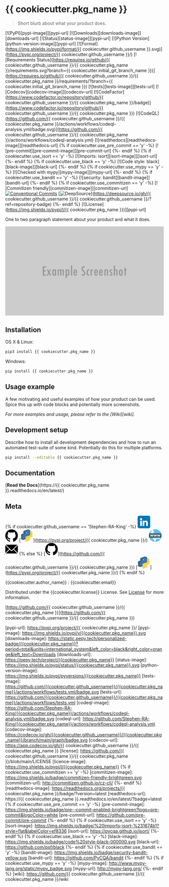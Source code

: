# {{ cookiecutter.pkg_name }}

> Short blurb about what your product does.

[![PyPI][pypi-image]][pypi-url]
[![Downloads][downloads-image]][downloads-url]
[![Status][status-image]][pypi-url]
[![Python Version][python-version-image]][pypi-url]
[![Format](https://img.shields.io/pypi/format/{{ cookiecutter.github_username }}.svg)](https://pypi.org/project/{{ cookiecutter.github_username }}/)
[![Requirements Status](https://requires.io/github/{{ cookiecutter.github_username }}/{{ cookiecutter.pkg_name }}/requirements.svg?branch={{ cookiecutter.initial_git_branch_name }})](https://requires.io/github/{{ cookiecutter.github_username }}/{{ cookiecutter.pkg_name }}/requirements/?branch={{ cookiecutter.initial_git_branch_name }})
[![tests][tests-image]][tests-url]
[![Codecov][codecov-image]][codecov-url]
[![CodeFactor](https://www.codefactor.io/repository/github/{{ cookiecutter.github_username }}/{{ cookiecutter.pkg_name }}/badge)](https://www.codefactor.io/repository/github/{{ cookiecutter.github_username }}/{{ cookiecutter.pkg_name }})
[![CodeQL](https://github.com/{{ cookiecutter.github_username }}/{{ cookiecutter.pkg_name }}/actions/workflows/codeql-analysis.yml/badge.svg)](https://github.com/{{ cookiecutter.github_username }}/{{ cookiecutter.pkg_name }}/actions/workflows/codeql-analysis.yml)
[![readthedocs][readthedocs-image]][readthedocs-url]
{% if cookiecutter.use_pre_commit == 'y' -%}
[![pre-commit][pre-commit-image]][pre-commit-url]
{%- endif %}
{% if cookiecutter.use_isort == 'y' -%}
[![Imports: isort][isort-image]][isort-url]
{%- endif %}
{% if cookiecutter.use_black == 'y' -%}
[![Code style: black][black-image]][black-url]
{%- endif %}
{% if cookiecutter.use_mypy == 'y' -%}
[![Checked with mypy][mypy-image]][mypy-url]
{%- endif %}
{% if cookiecutter.use_bandit == 'y' -%}
[![security: bandit][bandit-image]][bandit-url]
{%- endif %}
{% if cookiecutter.use_commitizen == 'y' -%}
[![Commitizen friendly][commitizen-image]][commitizen-url]
[![Conventional Commits](https://img.shields.io/badge/Conventional%20Commits-1.0.0-yellow.svg?style=flat-square)](https://conventionalcommits.org)
[![DeepSource](https://static.deepsource.io/deepsource-badge-light-mini.svg)](https://deepsource.io/gh/{{ cookiecutter.github_username }}/{{ cookiecutter.github_username }}/?ref=repository-badge)
{%- endif %}
[![License](https://img.shields.io/pypi/l/{{ cookiecutter.pkg_name }})][pypi-url]

One to two paragraph statement about your product and what it does.

![](assets/header.png)

## Installation

OS X & Linux:

```sh
pip3 install {{ cookiecutter.pkg_name }}
```

Windows:

```sh
pip install {{ cookiecutter.pkg_name }}
```

## Usage example

A few motivating and useful examples of how your product can be used. Spice this up with code blocks and potentially more screenshots.

_For more examples and usage, please refer to the [Wiki][wiki]._

## Development setup

Describe how to install all development dependencies and how to run an automated test-suite of some kind. Potentially do this for multiple platforms.

```sh
pip install --editable {{ cookiecutter.pkg_name }}
```

## Documentation

[**Read the Docs**](https://{{ cookiecutter.pkg_name }}.readthedocs.io/en/latest/)

## Meta
{% if cookiecutter.github_username == 'Stephen-RA-King' -%}
[![](assets/linkedin.png)](https://linkedin.com/in/stephen-k-3a4644210)
[![](assets/github.png)](https://github.com/Stephen-RA-King)
[![](assets/pypi.png)](https://pypi.org/project/{{ cookiecutter.pkg_name }}/)
[![](assets/www.png)](https://www.Stephen-RA-King)
[![](assets/email.png)](mailto:stephen.ra.king@gmail.com)
{% else %}
[![](assets/github.png)](https://github.com/{{ cookiecutter.github_username }}/{{ cookiecutter.pkg_name }})
[![](assets/pypi.png)](https://pypi.org/project/{{ cookiecutter.pkg_name }}/)
{% endif %}

{{cookiecutter.author_name}} : {{cookiecutter.email}}

Distributed under the {{cookiecutter.license}} License. See [License](LICENSE) for more information.

[https://github.com/{{ cookiecutter.github_username }}/{{ cookiecutter.pkg_name }}](https://github.com/{{ cookiecutter.github_username }}/{{ cookiecutter.pkg_name }})

<!-- Markdown link & img dfn's -->

[pypi-url]: https://pypi.org/project/{{ cookiecutter.pkg_name }}/
[pypi-image]: https://img.shields.io/pypi/v/{{cookiecutter.pkg_name}}.svg
[downloads-image]: https://static.pepy.tech/personalized-badge/{{cookiecutter.pkg_name}}?period=total&units=international_system&left_color=black&right_color=orange&left_text=Downloads
[downloads-url]: https://pepy.tech/project/{{cookiecutter.pkg_name}}
[status-image]: https://img.shields.io/pypi/status/{{cookiecutter.pkg_name}}.svg
[python-version-image]: https://img.shields.io/pypi/pyversions/{{cookiecutter.pkg_name}}
[tests-image]: https://github.com/{{cookiecutter.github_username}}/{{cookiecutter.pkg_name}}/actions/workflows/tests.yml/badge.svg
[tests-url]: https://github.com/{{cookiecutter.github_username}}/{{cookiecutter.pkg_name}}/actions/workflows/tests.yml
[codeql-image]: https://github.com/Stephen-RA-King/{{cookiecutter.pkg_name}}/actions/workflows/codeql-analysis.yml/badge.svg
[codeql-url]: https://github.com/Stephen-RA-King/{{cookiecutter.pkg_name}}/actions/workflows/codeql-analysis.yml
[codecov-image]: https://codecov.io/gh/{{cookiecutter.github_username}}/{{cookiecutter.pkg_name}}/branch/main/graph/badge.svg
[codecov-url]: https://app.codecov.io/gh/{{ cookiecutter.github_username }}/{{ cookiecutter.pkg_name }}
[license]: https://github.com/{{ cookiecutter.github_username }}/{{ cookiecutter.pkg_name }}/blob/main/LICENSE
[licence-image]: https://img.shields.io/pypi/l/{{cookiecutter.pkg_name}}
{% if cookiecutter.use_commitizen == 'y' -%}
[commitizen-image]: https://img.shields.io/badge/commitizen-friendly-brightgreen.svg
[commitizen-url]: http://commitizen.github.io/cz-cli/
{%- endif %}
[readthedocs-image]: https://readthedocs.org/projects/{{ cookiecutter.pkg_name }}/badge/?version=latest
[readthedocs-url]: https://{{ cookiecutter.pkg_name }}.readthedocs.io/en/latest/?badge=latest
{% if cookiecutter.use_pre_commit == 'y' -%}
[pre-commit-image]: https://img.shields.io/badge/pre--commit-enabled-brightgreen?logo=pre-commit&logoColor=white
[pre-commit-url]: https://github.com/pre-commit/pre-commit
{%- endif %}
{% if cookiecutter.use_isort == 'y' -%}
[isort-image]: https://img.shields.io/badge/%20imports-isort-%231674b1?style=flat&labelColor=ef8336
[isort-url]: https://pycqa.github.io/isort/
{%- endif %}
{% if cookiecutter.use_black == 'y' -%}
[black-image]: https://img.shields.io/badge/code%20style-black-000000.svg
[black-url]: https://github.com/psf/black
{%- endif %}
{% if cookiecutter.use_bandit == 'y' -%}
[bandit-image]: https://img.shields.io/badge/security-bandit-yellow.svg
[bandit-url]: https://github.com/PyCQA/bandit
{%- endif %}
{% if cookiecutter.use_mypy == 'y' -%}
[mypy-image]: http://www.mypy-lang.org/static/mypy_badge.svg
[mypy-url]: http://mypy-lang.org/
{%- endif %}
[wiki]: https://github.com/{{ cookiecutter.github_username }}/{{ cookiecutter.pkg_name }}/wiki
